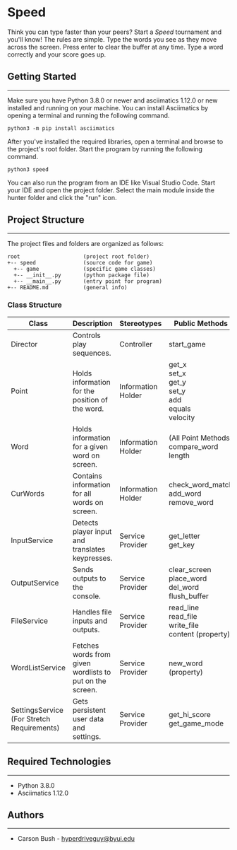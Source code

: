 # Speed
Think you can type faster than your peers? Start a <i>Speed</i> 
tournament and you'll know! The rules are simple. Type the words you 
see as they move across the screen. Press enter to clear the buffer at 
any time. Type a word correctly and your score goes up.

## Getting Started
---
Make sure you have Python 3.8.0 or newer and asciimatics 1.12.0 or new installed 
and running on your machine. You can install Asciimatics by opening a terminal 
and running the following command.
```
python3 -m pip install asciimatics
```
After you've installed the required libraries, open a terminal and browse to the 
project's root folder. Start the program by running the following command.
```
python3 speed 
```
You can also run the program from an IDE like Visual Studio Code. Start your IDE 
and open the project folder. Select the main module inside the hunter folder and 
click the "run" icon.

## Project Structure
---
The project files and folders are organized as follows:
```
root                    (project root folder)
+-- speed               (source code for game)
  +-- game              (specific game classes)
  +-- __init__.py       (python package file)
  +-- __main__.py       (entry point for program)
+-- README.md           (general info)
```

### Class Structure
| Class                                         | Description                                              | Stereotypes        | Public Methods                                                                   | Dependencies                         |
| --------------------------------------------- | -------------------------------------------------------- | ------------------ | -------------------------------------------------------------------------------- | ------------------------------------ |
| Director                                      | Controls play sequences.                                 | Controller         | start\_game                                                                      | All Local Classes                    |
| Point                                         | Holds information for the position of the word.          | Information Holder | get\_x<br>set\_x<br>get\_y<br>set\_y<br>add<br>equals<br>velocity                |                                      |
| Word                                          | Holds information for a given word on screen.            | Information Holder | (All Point Methods)<br>compare\_word<br>length                                   | Point (Inherited)                    |
| CurWords                                      | Contains information for all words on screen.            | Information Holder | check\_word\_match<br>add\_word<br>remove\_word                                  | WordListService (Inherited?)<br>Word |
| InputService                                  | Detects player input and translates keypresses.          | Service Provider   | get\_letter<br>get\_key                                                          |                                      |
| OutputService                                 | Sends outputs to the console.                            | Service Provider   | clear\_screen<br>place\_word<br>del\_word<br>flush\_buffer                       |                                      |
| FileService                                   | Handles file inputs and outputs.                         | Service Provider   | read\_line<br>read\_file<br>write\_file<br>content (property)                    |                                      |
| WordListService                               | Fetches words from given wordlists to put on the screen. | Service Provider   | new\_word (property)                                                             | FileService (Inherited)              |
| SettingsService<br>(For Stretch Requirements) | Gets persistent user data and settings.                  | Service Provider   | get\_hi\_score<br>get\_game\_mode                                                | FileService (Inherited)              |

## Required Technologies
---
* Python 3.8.0
* Asciimatics 1.12.0

## Authors
---
* Carson Bush - hyperdriveguy@byui.edu
